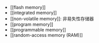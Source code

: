 - [[flash memory]]
- [[integrated memory]]
- [[non-volatile memory]]: 非易失性存储器
- [[program memory]]
- [[programmable memory]]
- [[random-access memory (RAM)]]
